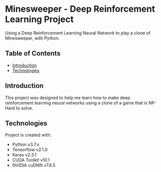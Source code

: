 # Minesweeper - Deep Reinforcement Learning Project
Using a Deep Reinforcement Learning Neural Network to play a clone of Minesweeper, with Python.

## Table of Contents
* [Introduction](#Introduction)
* [Technologies](#Technologies)

## Introduction
This project was designed to help me learn how to make deep reinforcement learning neural networks using a clone of a game that is NP-Hard to solve.

## Technologies
Project is created with:
* Python v3.7.x
* Tensorflow v2.1.0
* Keras v2.3.1
* CUDA Toolkit v10.1
* NVIDIA cuDNN v7.6.5